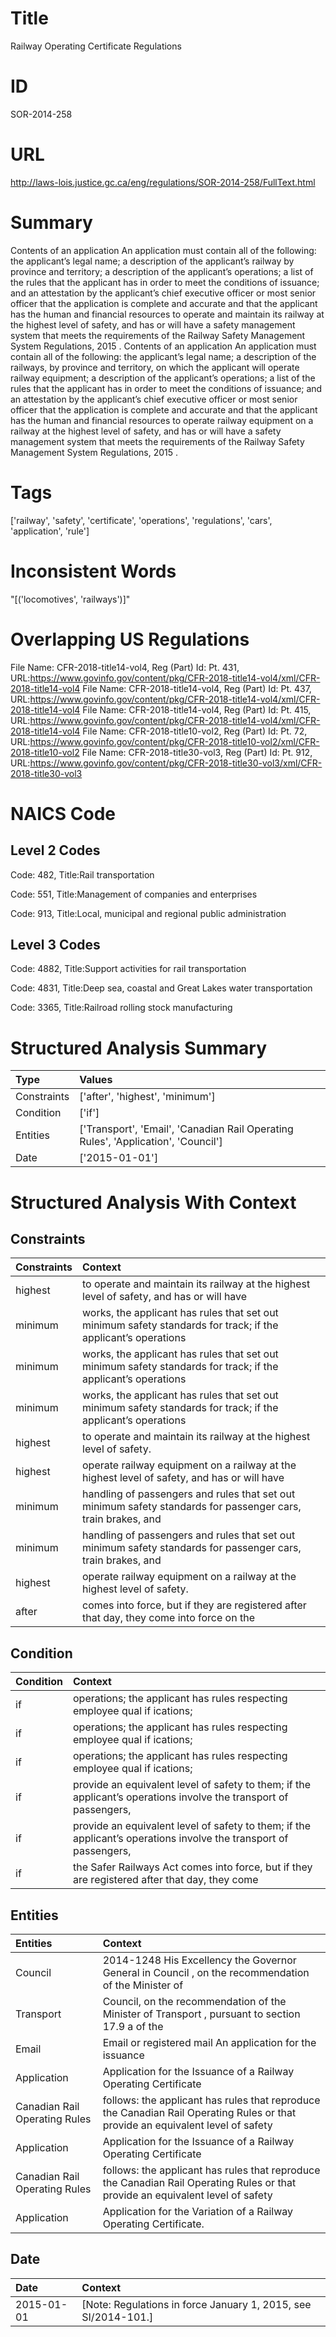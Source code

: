 # Title
Railway Operating Certificate Regulations


# ID
SOR-2014-258

# URL
http://laws-lois.justice.gc.ca/eng/regulations/SOR-2014-258/FullText.html


# Summary
Contents of an application An application must contain all of the following: the applicant’s legal name; a description of the applicant’s railway by province and territory; a description of the applicant’s operations; a list of the rules that the applicant has in order to meet the conditions of issuance; and an attestation by the applicant’s chief executive officer or most senior officer that the application is complete and accurate and that the applicant has the human and financial resources to operate and maintain its railway at the highest level of safety, and has or will have a safety management system that meets the requirements of the  Railway Safety Management System Regulations, 2015 .
Contents of an application An application must contain all of the following: the applicant’s legal name; a description of the railways, by province and territory, on which the applicant will operate railway equipment; a description of the applicant’s operations; a list of the rules that the applicant has in order to meet the conditions of issuance; and an attestation by the applicant’s chief executive officer or most senior officer that the application is complete and accurate and that the applicant has the human and financial resources to operate railway equipment on a railway at the highest level of safety, and has or will have a safety management system that meets the requirements of the  Railway Safety Management System Regulations, 2015 .


# Tags
['railway', 'safety', 'certificate', 'operations', 'regulations', 'cars', 'application', 'rule']


# Inconsistent Words
"[('locomotives', 'railways')]"


# Overlapping US Regulations
File Name: CFR-2018-title14-vol4, Reg (Part) Id: Pt. 431, URL:https://www.govinfo.gov/content/pkg/CFR-2018-title14-vol4/xml/CFR-2018-title14-vol4
File Name: CFR-2018-title14-vol4, Reg (Part) Id: Pt. 437, URL:https://www.govinfo.gov/content/pkg/CFR-2018-title14-vol4/xml/CFR-2018-title14-vol4
File Name: CFR-2018-title14-vol4, Reg (Part) Id: Pt. 415, URL:https://www.govinfo.gov/content/pkg/CFR-2018-title14-vol4/xml/CFR-2018-title14-vol4
File Name: CFR-2018-title10-vol2, Reg (Part) Id: Pt. 72, URL:https://www.govinfo.gov/content/pkg/CFR-2018-title10-vol2/xml/CFR-2018-title10-vol2
File Name: CFR-2018-title30-vol3, Reg (Part) Id: Pt. 912, URL:https://www.govinfo.gov/content/pkg/CFR-2018-title30-vol3/xml/CFR-2018-title30-vol3



# NAICS Code
## Level 2 Codes
Code: 482, Title:Rail transportation

Code: 551, Title:Management of companies and enterprises

Code: 913, Title:Local, municipal and regional public administration




## Level 3 Codes
Code: 4882, Title:Support activities for rail transportation

Code: 4831, Title:Deep sea, coastal and Great Lakes water transportation

Code: 3365, Title:Railroad rolling stock manufacturing







# Structured Analysis Summary
| Type        | Values                                                                            |
|:------------|:----------------------------------------------------------------------------------|
| Constraints | ['after', 'highest', 'minimum']                                                   |
| Condition   | ['if']                                                                            |
| Entities    | ['Transport', 'Email', 'Canadian Rail Operating Rules', 'Application', 'Council'] |
| Date        | ['2015-01-01']                                                                    |


# Structured Analysis With Context
 


## Constraints
| Constraints   | Context                                                                                                       |
|:--------------|:--------------------------------------------------------------------------------------------------------------|
| highest       | to operate and maintain its railway at the highest level of safety, and has or will have                      |
| minimum       | works, the applicant has rules that set out minimum safety standards for track; if the applicant’s operations |
| minimum       | works, the applicant has rules that set out minimum safety standards for track; if the applicant’s operations |
| minimum       | works, the applicant has rules that set out minimum safety standards for track; if the applicant’s operations |
| highest       | to operate and maintain its railway at the highest  level of safety.                                          |
| highest       | operate railway equipment on a railway at the highest level of safety, and has or will have                   |
| minimum       | handling of passengers and rules that set out minimum safety standards for passenger cars, train brakes, and  |
| minimum       | handling of passengers and rules that set out minimum safety standards for passenger cars, train brakes, and  |
| highest       | operate railway equipment on a railway at the highest  level of safety.                                       |
| after         | comes into force, but if they are registered after that day, they come into force on the                      |


## Condition
| Condition   | Context                                                                                                           |
|:------------|:------------------------------------------------------------------------------------------------------------------|
| if          | operations; the applicant has rules respecting employee qual if ications;                                         |
| if          | operations; the applicant has rules respecting employee qual if ications;                                         |
| if          | operations; the applicant has rules respecting employee qual if ications;                                         |
| if          | provide an equivalent level of safety to them; if the applicant’s operations involve the transport of passengers, |
| if          | provide an equivalent level of safety to them; if the applicant’s operations involve the transport of passengers, |
| if          | the Safer Railways Act comes into force, but if they are registered after that day, they come                     |


## Entities
| Entities                      | Context                                                                                                                         |
|:------------------------------|:--------------------------------------------------------------------------------------------------------------------------------|
| Council                       | 2014-1248 His Excellency the Governor General in  Council , on the recommendation of the Minister of                            |
| Transport                     | Council, on the recommendation of the Minister of Transport , pursuant to section 17.9 a of the                                 |
| Email                         | Email or registered mail An application for the issuance                                                                        |
| Application                   | Application for the Issuance of a Railway Operating Certificate                                                                 |
| Canadian Rail Operating Rules | follows: the applicant has rules that reproduce the Canadian Rail Operating Rules or that provide an equivalent level of safety |
| Application                   | Application for the Issuance of a Railway Operating Certificate                                                                 |
| Canadian Rail Operating Rules | follows: the applicant has rules that reproduce the Canadian Rail Operating Rules or that provide an equivalent level of safety |
| Application                   | Application  for the Variation of a Railway Operating Certificate.                                                              |


## Date
| Date       | Context                                                          |
|:-----------|:-----------------------------------------------------------------|
| 2015-01-01 | [Note: Regulations in force January 1, 2015,  see  SI/2014-101.] |


